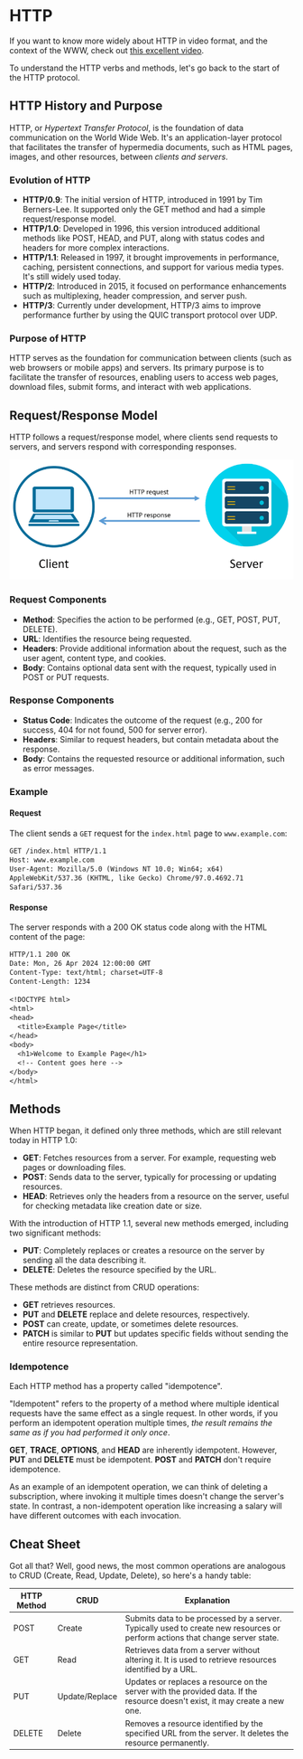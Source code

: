 # HTTP

If you want to know more widely about HTTP in video format, and the context of the WWW, check out [this excellent video](https://www.youtube.com/watch?v=wW2A5SZ3GkI).

To understand the HTTP verbs and methods, let's go back to the start of the HTTP protocol. 

## HTTP History and Purpose

HTTP, or *Hypertext Transfer Protocol*, is the foundation of data communication on the World Wide Web. It's an application-layer protocol that facilitates the transfer of hypermedia documents, such as HTML pages, images, and other resources, between *clients and servers*.

### Evolution of HTTP

- **HTTP/0.9**: The initial version of HTTP, introduced in 1991 by Tim Berners-Lee. It supported only the GET method and had a simple request/response model.
- **HTTP/1.0**: Developed in 1996, this version introduced additional methods like POST, HEAD, and PUT, along with status codes and headers for more complex interactions.
- **HTTP/1.1**: Released in 1997, it brought improvements in performance, caching, persistent connections, and support for various media types. It's still widely used today.
- **HTTP/2**: Introduced in 2015, it focused on performance enhancements such as multiplexing, header compression, and server push.
- **HTTP/3**: Currently under development, HTTP/3 aims to improve performance further by using the QUIC transport protocol over UDP.

### Purpose of HTTP

HTTP serves as the foundation for communication between clients (such as web browsers or mobile apps) and servers. Its primary purpose is to facilitate the transfer of resources, enabling users to access web pages, download files, submit forms, and interact with web applications.

## Request/Response Model

HTTP follows a request/response model, where clients send requests to servers, and servers respond with corresponding responses.

![alt text](images/request-response.png)

### Request Components

- **Method**: Specifies the action to be performed (e.g., GET, POST, PUT, DELETE).
- **URL**: Identifies the resource being requested.
- **Headers**: Provide additional information about the request, such as the user agent, content type, and cookies.
- **Body**: Contains optional data sent with the request, typically used in POST or PUT requests.

### Response Components

- **Status Code**: Indicates the outcome of the request (e.g., 200 for success, 404 for not found, 500 for server error).
- **Headers**: Similar to request headers, but contain metadata about the response.
- **Body**: Contains the requested resource or additional information, such as error messages.

### Example

#### Request

The client sends a `GET` request for the `index.html` page to `www.example.com`:

```http
GET /index.html HTTP/1.1
Host: www.example.com
User-Agent: Mozilla/5.0 (Windows NT 10.0; Win64; x64) AppleWebKit/537.36 (KHTML, like Gecko) Chrome/97.0.4692.71 Safari/537.36
```

#### Response

The server responds with a 200 OK status code along with the HTML content of the page:

```
HTTP/1.1 200 OK
Date: Mon, 26 Apr 2024 12:00:00 GMT
Content-Type: text/html; charset=UTF-8
Content-Length: 1234

<!DOCTYPE html>
<html>
<head>
  <title>Example Page</title>
</head>
<body>
  <h1>Welcome to Example Page</h1>
  <!-- Content goes here -->
</body>
</html>
```

## Methods

When HTTP began, it defined only three methods, which are still relevant today in HTTP 1.0:

- **GET**: Fetches resources from a server. For example, requesting web pages or downloading files.
- **POST**: Sends data to the server, typically for processing or updating resources.
- **HEAD**: Retrieves only the headers from a resource on the server, useful for checking metadata like creation date or size.

With the introduction of HTTP 1.1, several new methods emerged, including two significant methods:
- **PUT**: Completely replaces or creates a resource on the server by sending all the data describing it.
- **DELETE**: Deletes the resource specified by the URL.

These methods are distinct from CRUD operations:
- **GET** retrieves resources.
- **PUT** and **DELETE** replace and delete resources, respectively.
- **POST** can create, update, or sometimes delete resources.
- **PATCH** is similar to **PUT** but updates specific fields without sending the entire resource representation.

### Idempotence

Each HTTP method has a property called "idempotence".

"Idempotent" refers to the property of a method where multiple identical requests have the same effect as a single request. In other words, if you perform an idempotent operation multiple times, *the result remains the same as if you had performed it only once*.

**GET**, **TRACE**, **OPTIONS**, and **HEAD** are inherently idempotent. However, **PUT** and **DELETE** must be idempotent. **POST** and **PATCH** don't require idempotence.

As an example of an idempotent operation, we can think of deleting a subscription, where invoking it multiple times doesn't change the server's state. In contrast, a non-idempotent operation like increasing a salary will have different outcomes with each invocation.

## Cheat Sheet

Got all that? Well, good news, the most common operations are analogous to CRUD (Create, Read, Update, Delete), so here's a handy table:

| HTTP Method | CRUD | Explanation                                   |
|-------------|------|-----------------------------------------------|
| POST        | Create | Submits data to be processed by a server. Typically used to create new resources or perform actions that change server state. |
| GET         | Read | Retrieves data from a server without altering it. It is used to retrieve resources identified by a URL. |
| PUT         | Update/Replace | Updates or replaces a resource on the server with the provided data. If the resource doesn't exist, it may create a new one. |
| DELETE      | Delete | Removes a resource identified by the specified URL from the server. It deletes the resource permanently. |

